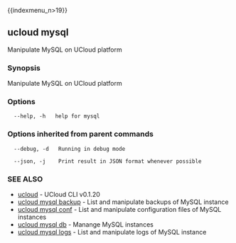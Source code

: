 {{indexmenu_n>19}}

## ucloud mysql

Manipulate MySQL on UCloud platform

### Synopsis

Manipulate MySQL on UCloud platform

### Options

```
  --help, -h   help for mysql 

```

### Options inherited from parent commands

```
  --debug, -d   Running in debug mode 

  --json, -j    Print result in JSON format whenever possible 

```

### SEE ALSO

* [ucloud](software/cli/cmd/ucloud)	 - UCloud CLI v0.1.20
* [ucloud mysql backup](software/cli/cmd/ucloud/mysql/backup)	 - List and manipulate backups of MySQL instance
* [ucloud mysql conf](software/cli/cmd/ucloud/mysql/conf)	 - List and manipulate configuration files of MySQL instances
* [ucloud mysql db](software/cli/cmd/ucloud/mysql/db)	 - Manange MySQL instances
* [ucloud mysql logs](software/cli/cmd/ucloud/mysql/logs)	 - List and manipulate logs of MySQL instance

